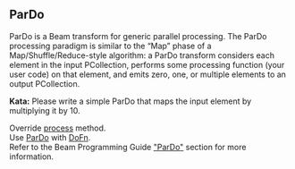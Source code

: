 <!--
  ~  Licensed to the Apache Software Foundation (ASF) under one
  ~  or more contributor license agreements.  See the NOTICE file
  ~  distributed with this work for additional information
  ~  regarding copyright ownership.  The ASF licenses this file
  ~  to you under the Apache License, Version 2.0 (the
  ~  "License"); you may not use this file except in compliance
  ~  with the License.  You may obtain a copy of the License at
  ~
  ~      http://www.apache.org/licenses/LICENSE-2.0
  ~
  ~  Unless required by applicable law or agreed to in writing, software
  ~  distributed under the License is distributed on an "AS IS" BASIS,
  ~  WITHOUT WARRANTIES OR CONDITIONS OF ANY KIND, either express or implied.
  ~  See the License for the specific language governing permissions and
  ~  limitations under the License.
  -->

ParDo
-----

ParDo is a Beam transform for generic parallel processing. The ParDo processing paradigm is similar
to the “Map” phase of a Map/Shuffle/Reduce-style algorithm: a ParDo transform considers each element
in the input PCollection, performs some processing function (your user code) on that element, and
emits zero, one, or multiple elements to an output PCollection.

**Kata:** Please write a simple ParDo that maps the input element by multiplying it by 10.

<div class="hint">
  Override <a href="https://beam.apache.org/releases/pydoc/current/apache_beam.transforms.core.html#apache_beam.transforms.core.DoFn.process">
  process</a> method.
</div>

<div class="hint">
  Use <a href="https://beam.apache.org/releases/pydoc/current/apache_beam.transforms.core.html#apache_beam.transforms.core.ParDo">
  ParDo</a> with
  <a href="https://beam.apache.org/releases/pydoc/current/apache_beam.transforms.core.html#apache_beam.transforms.core.DoFn">DoFn</a>.
</div>

<div class="hint">
  Refer to the Beam Programming Guide
  <a href="https://beam.apache.org/documentation/programming-guide/#pardo">"ParDo"</a> section for
  more information.
</div>
